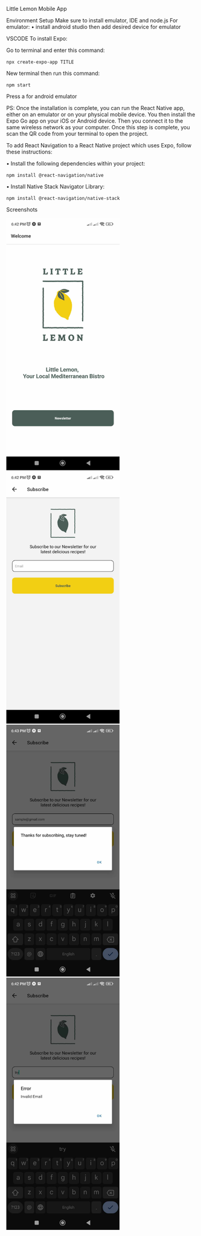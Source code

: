 Little Lemon Mobile App

Environment Setup
Make sure to install emulator, IDE and node.js
For emulator:
• install android studio then add desired device for emulator

VSCODE
To install Expo:

Go to terminal and enter this command:

    npx create-expo-app TITLE

New terminal then run this command:

    npm start

Press a for android emulator

PS: Once the installation is complete, you can run the React Native app, either on an emulator or on your physical mobile device.
You then install the Expo Go app on your iOS or Android device. Then you connect it to the same wireless network as your computer. Once this step is complete, you scan the QR code from your terminal to open the project.

To add React Navigation to a React Native project which uses Expo, follow these instructions:

• Install the following dependencies within your project:

    npm install @react-navigation/native

• Install Native Stack Navigator Library:

    npm install @react-navigation/native-stack

Screenshots

<img src="WelcomeScreen.jpg" alt="Welcome Screen" width="300">
<img src="SubscriptionScreen.jpg" alt="Subscription Screen" width="300">
<img src="Alert1.jpg" alt="Alert 1" width="300">
<img src="Alert2.jpg" alt="Alert 2" width="300">
